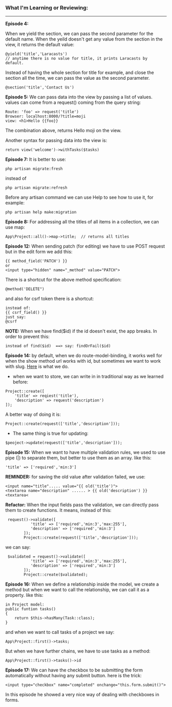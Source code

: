 ### What I'm Learning or Reviewing:
---

__Episode 4:__

When we yield the section, we can pass the second parameter for the default name. When the yeild doesn't get any value from the section in the view, it returns the default value:
```
@yield('title','Laracasts')  
// anytime there is no value for title, it prints Laracasts by default.
```
Instead of having the whole section for title for example, and close the section all the time, we can pass the value as the second parameter. 
```
@section('title','Contact Us')
```
__Episode 5:__ We can pass data into the view by passing a list of values. values can come from a request() coming from the query string:
```
Route: 'foo' => request('title')
Browser: localhost:8000/?title=moji
view: <h1>Hello {{foo}}
 ``` 
 The combination above, returns Hello moji on the view.
 
 Another syntax for passing data into the view is:
 ```
 return view('welcome')->withTasks($tasks)
```
__Episode 7:__ It is better to use:
```
php artisan migrate:fresh
```
instead of 
```
php artisan migrate:refresh
```
Before any artisan command we can use Help to see how to use it, for example:
```
php artisan help make:migration 
```
__Episode 8:__ For addressing all the titles of all items in a collection, we can use map:
```
App\Project::all()->map->title;  // returns all titles
```
__Episode 12:__ When sending patch (for editing) we have to use POST request but in the edit form we add this:
```
{{ method_field('PATCH') }}  
or
<input type="hidden" name="_method" value="PATCH">
```
There is a shortcut for the above method specification:
```
@method('DELETE")
```
and also for csrf token there is a shortcut:
```
instead of:
{{ csrf_field() }}
just say:
@csrf
```
__NOTE:__ When we have find($id) if the id doesn't exist, the app breaks. In order to prevent this:
```
instead of find($id)  ==> say: findOrFail($id)
```
__Episode 14:__ by default, when we do route-model-binding, it works well for when the show method url works with id, but sometimes we want to work with slug. [Here](https://laravel.com/docs/5.8/routing) is what we do.

- when we want to store, we can write in in traditional way as we learned before:
```
Project::create([
    'title' => reqiest('title'),
    'description' => request('description')
]);
```

A better way of doing it is:
```
Project::create(request(['title','description']));
```
- The same thing is true for updating:
```
$peoject->update(request(['title','description']));
```
__Episode 15:__ When we want to have multiple validation rules, we used to use pipe (|) to separate them, but better to use them as an array. like this:
```
'title' => ['required','min:3']
```
__REMINDER:__ for saving the old value after validation failed, we use:
```
<input name="title"..... value="{{ old('title')">
<textarea name="description" ...... > {{ old('description') }} <textarea<
```
__Refactor:__ When the input fields pass the validation, we can directly pass them to create functions. 
It means, instead of this:
```
 request()->validate([
           'title' => ['required','min:3','max:255'],
           'description' => ['required','min:3']
        ]);
        Project::create(request(['title','description']));
```

we can say:
```
 $validated = request()->validate([
           'title' => ['required','min:3','max:255'],
           'description' => ['required','min:3']
        ]);
        Project::create($validated);
```
__Episode 16:__ When we define a relationship inside the model, we create a method but when we want to call the relationship, we can call it as a property. like this:
```
in Project model:  
public funtion tasks()
{
    return $this->hasMany(Task::class);
}
```
and when we want to call tasks of a project we say:
```
App\Project::first()->tasks;
```

But when we have further chains, we have to use tasks as a method:
```
App\Project::first()->tasks()->id
```

__Episode 17:__ We can have the checkbox to be submitting the form automatically without having any submit button. here is the trick:
```
<input type="checkbox" name="completed" onchange="this.form.submit()">
```
In this episode he showed a very nice way of dealing with checkboxes in forms.

